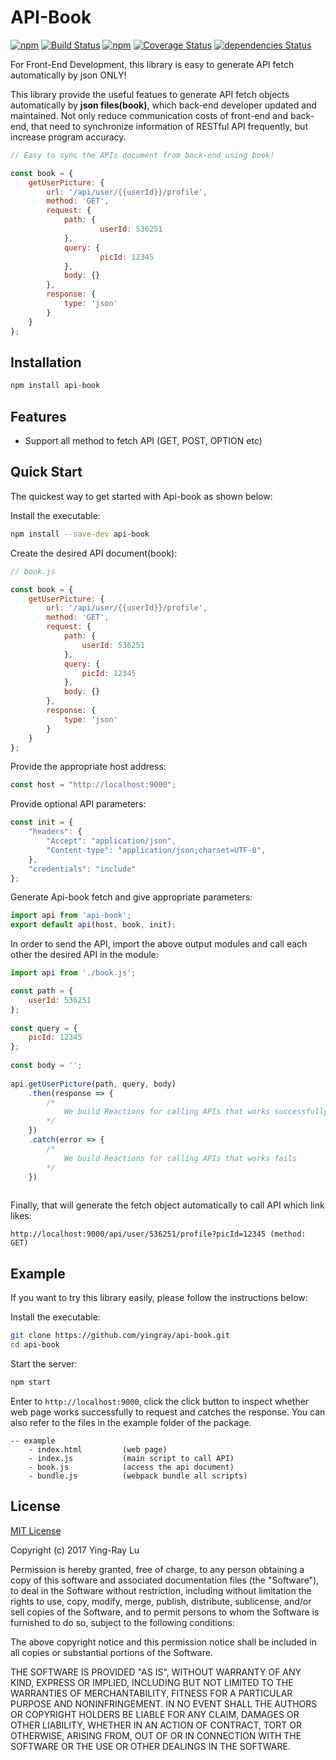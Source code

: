 # API-Book

[![npm](https://img.shields.io/npm/v/api-book.svg)](https://www.npmjs.com/package/api-book)
[![Build Status](https://travis-ci.org/yingray/api-book.svg?branch=master)](https://travis-ci.org/yingray/api-book)
[![npm](https://img.shields.io/npm/dm/api-book.svg)](https://www.npmjs.com/package/api-book)
[![Coverage Status](https://coveralls.io/repos/github/yingray/api-book/badge.svg?branch=master)](https://coveralls.io/github/yingray/api-book?branch=master)
[![dependencies Status](https://david-dm.org/yingray/api-book/status.svg)](https://david-dm.org/yingray/api-book)

For Front-End Development, this library is easy to generate API fetch automatically by json ONLY!

This library provide the useful featues to generate API fetch objects automatically by **json files(book)**, which back-end developer updated and maintained. Not only reduce communication costs of front-end and back-end, that need to synchronize information of RESTful API frequently, but increase program accuracy.

```js
// Easy to sync the APIs document from back-end using book!

const book = {
    getUserPicture: {
        url: '/api/user/{{userId}}/profile',
        method: 'GET',
        request: {
            path: {
                	userId: 536251
            },
            query: {
            		picId: 12345
            },
            body: {}
        },
        response: {
            type: 'json'
        }
    }
};
```

## Installation

```sh
npm install api-book
```

## Features

* Support all method to fetch API (GET, POST, OPTION etc)


## Quick Start

The quickest way to get started with Api-book as shown below:

Install the executable:

```sh
npm install --save-dev api-book
```

Create the desired API document(book):

```js
// book.js

const book = {
    getUserPicture: {
        url: '/api/user/{{userId}}/profile',
        method: 'GET',
        request: {
            path: {
                userId: 536251
            },
            query: {
            	picId: 12345
            },
            body: {}
        },
        response: {
            type: 'json'
        }
    }
};
```

Provide the appropriate host address:

```js
const host = "http://localhost:9000";
```

Provide optional API parameters:

```js
const init = {
    "headers": {
        "Accept": "application/json",
        "Content-type": "application/json;charset=UTF-8",
    },
    "credentials": "include"
};
```

Generate Api-book fetch and give appropriate parameters:

```js
import api from 'api-book';
export default api(host, book, init);
```

In order to send the API, import the above output modules and call each other the desired API in the module:	

```js
import api from './book.js';

const path = {
    userId: 536251
};
	
const query = {
    picId: 12345
};
	
const body = '';
	
api.getUserPicture(path, query, body)
    .then(response => {
        /*
            We build Reactions for calling APIs that works successfully
        */
    })
    .catch(error => {
        /*
            We build Reactions for calling APIs that works fails
        */
    })
	
```

Finally, that will generate the fetch object automatically to call API which link likes:

```
http://localhost:9000/api/user/536251/profile?picId=12345 (method: GET)
```

## Example

If you want to try this library easily, please follow the instructions below:

Install the executable:

```sh
git clone https://github.com/yingray/api-book.git
cd api-book
```

Start the server:

```sh
npm start
```

Enter to `http://localhost:9000`, click the click button to inspect whether web page works successfully to request and catches the response. You can also refer to the files in the example folder of the package.

```
-- example              
	- index.html         (web page)
	- index.js           (main script to call API)
	- book.js            (access the api document)
	- bundle.js          (webpack bundle all scripts)
```


## License

[MIT License](https://raw.githubusercontent.com/yingray/api-book/master/LICENSE)

Copyright (c) 2017 Ying-Ray Lu

Permission is hereby granted, free of charge, to any person obtaining a copy
of this software and associated documentation files (the "Software"), to deal
in the Software without restriction, including without limitation the rights
to use, copy, modify, merge, publish, distribute, sublicense, and/or sell
copies of the Software, and to permit persons to whom the Software is
furnished to do so, subject to the following conditions:

The above copyright notice and this permission notice shall be included in all
copies or substantial portions of the Software.

THE SOFTWARE IS PROVIDED "AS IS", WITHOUT WARRANTY OF ANY KIND, EXPRESS OR
IMPLIED, INCLUDING BUT NOT LIMITED TO THE WARRANTIES OF MERCHANTABILITY,
FITNESS FOR A PARTICULAR PURPOSE AND NONINFRINGEMENT. IN NO EVENT SHALL THE
AUTHORS OR COPYRIGHT HOLDERS BE LIABLE FOR ANY CLAIM, DAMAGES OR OTHER
LIABILITY, WHETHER IN AN ACTION OF CONTRACT, TORT OR OTHERWISE, ARISING FROM,
OUT OF OR IN CONNECTION WITH THE SOFTWARE OR THE USE OR OTHER DEALINGS IN THE
SOFTWARE.
